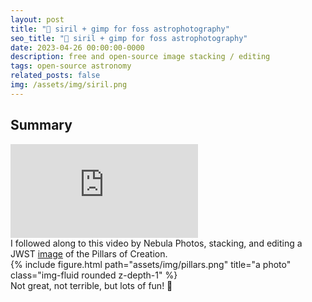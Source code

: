```yaml
---
layout: post
title: "🔭 siril + gimp for foss astrophotography"
seo_title: "🔭 siril + gimp for foss astrophotography"
date: 2023-04-26 00:00:00-0000
description: free and open-source image stacking / editing
tags: open-source astronomy
related_posts: false
img: /assets/img/siril.png
---
```

## Summary

<div class="row" >
    <div class="col-sm mt-3 mt-md-0">
        <div class ="embed-responsive embed-responsive-16by9"><iframe src="https://www.youtube-nocookie.com/embed/TibmrYJEgVA" frameborder="0" webkitallowfullscreen mozallowfullscreen allowfullscreen></iframe></div>
    </div>
</div>
<div class="caption">
    I followed along to this video by Nebula Photos, stacking, and editing a JWST <a href="https://www.nasa.gov/feature/goddard/2022/nasa-s-webb-takes-star-filled-portrait-of-pillars-of-creation/">image</a> of the Pillars of Creation.
</div>

<div class="row">
    <div class="col-sm mt-1 mt-md-0">
        {% include figure.html path="assets/img/pillars.png" title="a photo" class="img-fluid rounded z-depth-1" %}
    </div>
</div>
<div class="caption">
    Not great, not terrible, but lots of fun! 🔭
</div>
